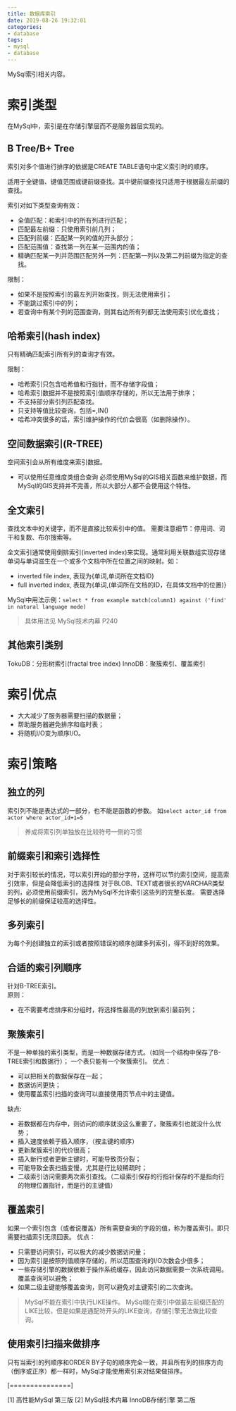 ```yaml
---
title: 数据库索引
date: 2019-08-26 19:32:01
categories:
- database
tags:
- mysql
- database
---
```


MySql索引相关内容。
<!--more-->


# 索引类型
在MySql中，索引是在存储引擎层而不是服务器层实现的。

## B Tree/B+ Tree
索引对多个值进行排序的依据是CREATE TABLE语句中定义索引时的顺序。

适用于全键值、键值范围或键前缀查找。其中键前缀查找只适用于根据最左前缀的查找。

索引对如下类型查询有效：
+ 全值匹配：和索引中的所有列进行匹配；
+ 匹配最左前缀：只使用索引前几列；
+ 匹配列前缀：匹配某一列的值的开头部分；
+ 匹配范围值：查找第一列在某一范围内的值；
+ 精确匹配某一列并范围匹配另外一列：匹配第一列以及第二列前缀为指定的查找。

限制：
+ 如果不是按照索引的最左列开始查找，则无法使用索引；
+ 不能跳过索引中的列；
+ 若查询中有某个列的范围查询，则其右边所有列都无法使用索引优化查找；

## 哈希索引(hash index)
只有精确匹配索引所有列的查询才有效。

限制：
+ 哈希索引只包含哈希值和行指针，而不存储字段值；
+ 哈希索引数据并不是按照索引值顺序存储的，所以无法用于排序；
+ 不支持部分索引列匹配查找。
+ 只支持等值比较查询，包括=,IN()
+ 哈希冲突很多的话，索引维护操作的代价会很高（如删除操作）。


## 空间数据索引(R-TREE)
空间索引会从所有维度来索引数据。
+ 可以使用任意维度类组合查询
必须使用MySql的GIS相关函数来维护数据，而MySql的GIS支持并不完善，所以大部分人都不会使用这个特性。

## 全文索引
查找文本中的关键字，而不是直接比较索引中的值。
需要注意细节：停用词、词干和复数、布尔搜索等。

全文索引通常使用倒排索引(inverted index)来实现。通常利用关联数组实现存储单词与单词滋生在一个或多个文档中所在位置之间的映射。如：
+ inverted file index, 表现为{单词,单词所在文档ID}
+ full inverted index, 表现为{单词,(单词所在文档的ID，在具体文档中的位置)}

MySql中用法示例：`select * from example match(column1) against ('find' in natural language mode)`
>具体用法见 MySql技术内幕 P240

## 其他索引类别
TokuDB：分形树索引(fractal tree index)
InnoDB：聚簇索引、覆盖索引

# 索引优点
+ 大大减少了服务器需要扫描的数据量；
+ 帮助服务器避免排序和临时表；
+ 将随机I/O变为顺序I/O。


# 索引策略
## 独立的列
索引列不能是表达式的一部分，也不能是函数的参数。
如`select actor_id from actor where actor_id+1=5`
>养成将索引列单独放在比较符号一侧的习惯

## 前缀索引和索引选择性
对于索引较长的情况，可以索引开始的部分字符，这样可以节约索引空间，提高索引效率，但是会降低索引的选择性
对于BLOB、TEXT或者很长的VARCHAR类型的列，必须使用前缀索引，因为MySql不允许索引这些列的完整长度。
需要选择足够长的前缀保证较高的选择性。


## 多列索引
为每个列创建独立的索引或者按照错误的顺序创建多列索引，得不到好的效果。

## 合适的索引列顺序
针对B-TREE索引。<br />
原则：
+ 在不需要考虑排序和分组时，将选择性最高的列放到索引最前列；

## 聚簇索引
不是一种单独的索引类型，而是一种数据存储方式。（如同一个结构中保存了B-TREE索引和数据行）；
一个表只能有一个聚簇索引。
优点：
+ 可以把相关的数据保存在一起；
+ 数据访问更快；
+ 使用覆盖索引扫描的查询可以直接使用页节点中的主键值。

缺点:
+ 若数据都在内存中，则访问的顺序就没这么重要了，聚簇索引也就没什么优势；
+ 插入速度依赖于插入顺序，（按主键的顺序）
+ 更新聚簇索引的代价很高；
+ 插入新行或者更新主键时，可能导致页分裂；
+ 可能导致全表扫描变慢，尤其是行比较稀疏时；
+ 二级索引访问需要两次索引查找。（二级索引保存的行指针保存的不是指向行的物理位置指针，而是行的主键值）

## 覆盖索引
如果一个索引包含（或者说覆盖）所有需要查询的字段的值，称为覆盖索引。即只需要扫描索引无须回表。
优点：
+ 只需要访问索引，可以极大的减少数据访问量；
+ 因为索引是按照列值顺序存储的，所以范围查询的I/O次数会少很多；
+ 一些存储引擎的数据依赖于操作系统缓存，因此访问数据需要一次系统调用。覆盖查询可以避免；
+ 如果二级主键能够覆盖查询，则可以避免对主键索引的二次查询。

>MySql不能在索引中执行LIKE操作。
MySql能在索引中做最左前缀匹配的LIKE比较，但是如果是通配符开头的LIKE查询，存储引擎无法做比较查询。

## 使用索引扫描来做排序
只有当索引的列顺序和ORDER BY子句的顺序完全一致，并且所有列的排序方向（倒序或正序）都一样时，MySql才能使用索引来对结果做排序。











[===============]

[1] 高性能MySql 第三版
[2] MySql技术内幕 InnoDB存储引擎 第二版